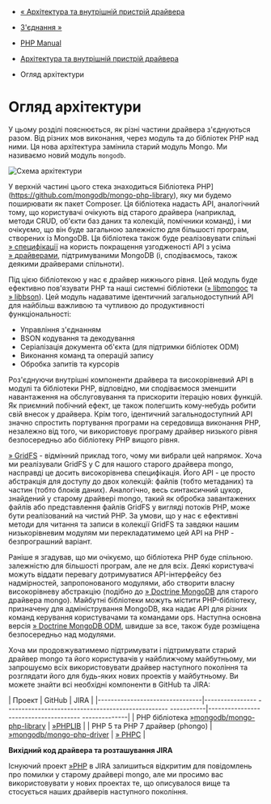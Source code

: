 - [« Архітектура та внутрішній пристрій
драйвера](mongodb.architecture.md)
- [З'єднання »](mongodb.connection-handling.md)

- [PHP Manual](index.md)
- [Архітектура та внутрішній пристрій
драйвера](mongodb.architecture.md)
- Огляд архітектури

# Огляд архітектури

У цьому розділі пояснюється, як різні частини драйвера з'єднуються
разом. Від різних мов виконання, через модуль та до бібліотек PHP над
ними. Ця нова архітектура замінила старий модуль Mongo. Ми називаємо
новий модуль `mongodb`.

![Схема
архітектури](images/f3bc48edf40d5e3e09a166c7fadc7efb-driver_arch.png)

У верхній частині цього стека знаходиться Бібліотека
PHP](https://github.com/mongodb/mongo-php-library), яку ми будемо
поширювати як пакет Composer. Ця бібліотека надасть API,
аналогічний тому, що користувачі очікують від старого драйвера
(наприклад, методи CRUD, об'єкти баз даних та колекцій, помічники
команд), і ми очікуємо, що він буде загальною залежністю для більшості
програм, створених із MongoDB. Ця бібліотека також буде
реалізовувати спільні
[» специфікації](https://github.com/mongodb/specifications) на користь
покращення узгодженості API з усіма
[» драйверами](https://www.mongodb.com/docs/drivers/), підтримуваними
MongoDB (і, сподіваємось, також деякими драйверами спільноти).

Під цією бібліотекою у нас є драйвер нижнього рівня. Цей модуль
буде ефективно пов'язувати PHP та наші системні бібліотеки
([» libmongoc](https://github.com/mongodb/mongo-c-driver) та
[» libbson](https://github.com/mongodb/mongo-c-driver/tree/master/src/libbson)).
Цей модуль надаватиме ідентичний загальнодоступний API для
найбільш важливою та чутливою до продуктивності функціональності:

- Управління з'єднанням
- BSON кодування та декодування
- Серіалізація документа об'єкта (для підтримки бібліотек ODM)
- Виконання команд та операцій запису
- Обробка запитів та курсорів

Роз'єднуючи внутрішні компоненти драйвера та високорівневий API в
модулі та бібліотеки PHP, відповідно, ми сподіваємося зменшити
навантаження на обслуговування та прискорити ітерацію нових функцій. Як приємний
побічний ефект, це також полегшить кому-небудь робити свій внесок у
драйвера. Крім того, ідентичний загальнодоступний API значно спростить
портування програми на середовища виконання PHP, незалежно від того,
чи використовує програму драйвер низького рівня безпосередньо або бібліотеку
PHP вищого рівня.

[» GridFS](https://www.mongodb.com/docs/manual/core/gridfs/) - відмінний
приклад того, чому ми вибрали цей напрямок. Хоча ми реалізували
GridFS у C для нашого старого драйвера mongo, насправді це досить
високорівнева специфікація. Його API - це просто абстракція для
доступу до двох колекцій: файлів (тобто метаданих) та частин (тобто
блоків даних). Аналогічно, весь синтаксичний цукор, знайдений у
старому драйвері mongo, такий як обробка завантажених файлів або
представлення файлів GridFS у вигляді потоків PHP, може бути реалізований на
чистий PHP. За умови, що у нас є ефективні методи для читання та
записи в колекції GridFS та завдяки нашим низькорівневим модулям ми
перекладатимемо цей API на PHP - безпрограшний варіант.

Раніше я згадував, що ми очікуємо, що бібліотека PHP буде спільною.
залежністю для більшості програм, але не для всіх. Деякі
користувачі можуть віддати перевагу дотримуватися API-інтерфейсу без
надмірностей, запропонованого модулями, або створити власну
високорівневу абстракцію (подібно до [» Doctrine
MongoDB](https://github.com/doctrine/mongodb) для старого драйвера
mongo). Майбутні бібліотеки можуть містити PHP-бібліотеку,
призначену для адміністрування MongoDB, яка надає API
для різних команд керування користувачами та командами ops.
Наступна основна версія [» Doctrine MongoDB
ODM](https://github.com/doctrine/mongodb-odm), швидше за все, також буде
розміщена безпосередньо над модулями.

Хоча ми продовжуватимемо підтримувати і підтримувати старий драйвер
mongo та його користувачів у найближчому майбутньому, ми запрошуємо всіх
використовувати драйвер наступного покоління та розглядати його для будь-яких
нових проектів у майбутньому. Ви можете знайти всі необхідні компоненти в
GitHub та JIRA:

| Проект | GitHub | JIRA |
|--------------------------------|---------------- -------------------------------------------------- -----------|-------------------------------------- --------------|
| PHP бібліотека [»mongodb/mongo-php-library](https://github.com/mongodb/mongo-php-library) | [»PHPLIB](https://jira.mongodb.org/browse/PHPLIB) |
| PHP 5 та PHP 7 драйвер (phongo) | [»mongodb/mongo-php-driver](https://github.com/mongodb/mongo-php-driver) | [» PHPC](https://jira.mongodb.org/browse/PHPC) |

**Вихідний код драйвера та розташування JIRA**

Існуючий проект [»PHP](https://jira.mongodb.org/browse/PHP) в JIRA
залишиться відкритим для повідомлень про помилки у старому драйвері mongo, але
ми просимо вас використовувати у нових проектах те, що описувалося вище та
стосується наших драйверів наступного покоління.
